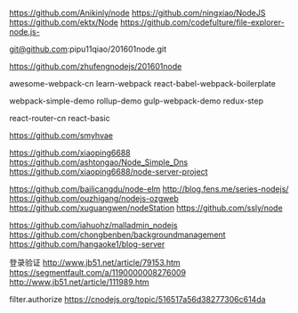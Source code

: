 
https://github.com/Anikinly/node
https://github.com/ningxiao/NodeJS
https://github.com/ektx/Node
https://github.com/codefulture/file-explorer-node.js-

git@github.com:pipu11qiao/201601node.git

https://github.com/zhufengnodejs/201601node




awesome-webpack-cn
learn-webpack
react-babel-webpack-boilerplate


webpack-simple-demo
rollup-demo
gulp-webpack-demo
redux-step

react-router-cn
react-basic

https://github.com/smyhvae

https://github.com/xiaoping6688
https://github.com/ashtongao/Node_Simple_Dns
https://github.com/xiaoping6688/node-server-project





https://github.com/bailicangdu/node-elm
http://blog.fens.me/series-nodejs/
https://github.com/ouzhigang/nodejs-ozgweb
https://github.com/xuguangwen/nodeStation
https://github.com/ssly/node

https://github.com/iahuohz/malladmin_nodejs
https://github.com/chongbenben/backgroundmanagement
https://github.com/hangaoke1/blog-server


登录验证
http://www.jb51.net/article/79153.htm
https://segmentfault.com/a/1190000008276009
http://www.jb51.net/article/111989.htm

filter.authorize
https://cnodejs.org/topic/516517a56d38277306c614da








